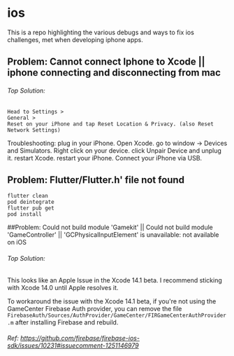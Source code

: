 # ios
This is a repo highlighting the various debugs and ways to fix ios challenges, met when developing iphone apps.

## Problem: Cannot connect Iphone to Xcode || iphone connecting and disconnecting from mac

###### Top Solution: 
```
Head to Settings >
General > 
Reset on your iPhone and tap Reset Location & Privacy. (also Reset Network Settings)
```

Troubleshooting:
plug in your iPhone.
Open Xcode.
go to window -> Devices and Simulators.
Right click on your device.
click Unpair Device and unplug it.
restart Xcode.
restart your iPhone.
Connect your iPhone via USB.

## Problem: Flutter/Flutter.h' file not found 

```
flutter clean
pod deintegrate
flutter pub get
pod install
```

##Problem: Could not build module 'Gamekit' || Could not build module 'GameController' || 'GCPhysicalInputElement' is unavailable: not available on iOS

###### Top Solution: 
This looks like an Apple Issue in the Xcode 14.1 beta. I recommend sticking with Xcode 14.0 until Apple resolves it.

To workaround the issue with the Xcode 14.1 beta, if you're not using the GameCenter Firebase Auth provider, you can remove the file ```FirebaseAuth/Sources/AuthProvider/GameCenter/FIRGameCenterAuthProvider.m``` after installing Firebase and rebuild.

###### Ref: https://github.com/firebase/firebase-ios-sdk/issues/10231#issuecomment-1251146979
